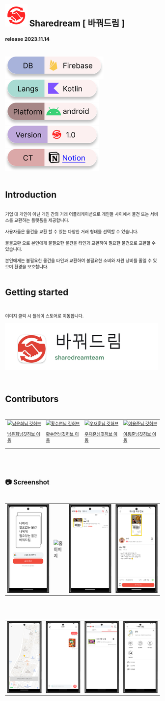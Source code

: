 # ![](https://raw.githubusercontent.com/nbclastprojec/ShareDream/654bf737eb474d52e7d0fc4d08302b7399a28834/ReadmeImg/appIcon.svg) Sharedream [ 바꿔드림 ]
### release 2023.11.14
<br>

![](https://raw.githubusercontent.com/nbclastprojec/ShareDream/c59e74e759f2e734f3d899948d3a5bb940e55f3f/ReadmeImg/DB.svg)![](https://raw.githubusercontent.com/nbclastprojec/ShareDream/c59e74e759f2e734f3d899948d3a5bb940e55f3f/ReadmeImg/Langs.svg)![](https://raw.githubusercontent.com/nbclastprojec/ShareDream/c59e74e759f2e734f3d899948d3a5bb940e55f3f/ReadmeImg/platform.svg)![](https://raw.githubusercontent.com/nbclastprojec/ShareDream/ec6dd2851b6dd9f4e3adec1e2bf967d6b773db5d/ReadmeImg/version3.svg)<!-- 링크 추가하기 -->
[![](https://raw.githubusercontent.com/nbclastprojec/ShareDream/c59e74e759f2e734f3d899948d3a5bb940e55f3f/ReadmeImg/Notion.svg)](https://www.notion.so/acaa5240dafa4b16bdf53d40deac8061)
<br><br>

# Introduction
<br>
기업 대 개인이 아닌 개인 간의 거래 어플리케이션으로 개인들 사이에서 물건 또는 서비스를 교환하는 플랫폼을 제공합니다.
<br><br>
사용자들은 물건을 교환 할 수 있는 다양한 거래 형태를 선택할 수 있습니다.
<br><br>
물물교환 으로 본인에게 불필요한 물건을 타인과 교환하여 필요한 물건으로 교환할 수 있습니다.
<br><br>
본인에게는 불필요한 물건을 타인과 교환하여 불필요한 소비와 자원 낭비를 줄일 수 있으며 환경을 보호합니다.
<br><br>

# Getting started
<br>

이미지 클릭 시 플레이 스토어로 이동합니다.
<br>

[![](https://github.com/nbclastprojec/ShareDream/blob/dev/ReadmeImg/playstoreLinkImg.png?raw=true)](https://play.google.com/store/apps/details?id=com.dreamteam.sharedream)
<br><br><br>

# Contributors
<br>

<table>
  <tr>
    <td>
  <a href="https://github.com/yoonhee-nam">
      <img src = "https://avatars.githubusercontent.com/u/126261375?v=4(https://github.com/yoonhee-nam" alt="남윤희님 깃허브" title="깃허브로 이동" width="150" height="150">
    <p>남윤희님<a href="링크 URL">깃허브 이동</a></p>
  </a>
      </td>
    <td>
    <a href="https://github.com/suuen">
      <img src = "https://avatars.githubusercontent.com/u/75050483?v=4(https://github.com/suuen" alt="황수연님 깃허브" title="깃허브로 이동" width="150" height="150" >
    <p>황수연님<a href="링크 URL">깃허브 이동</a></p>
  </a>
      </td>
        <td>
    <a href="https://github.com/1231234qr312">
      <img src = "https://avatars.githubusercontent.com/u/137616115?v=4(https://github.com/1231234qr312" alt="우재훈님 깃허브" title="깃허브로 이동" width="150" height="150" >
    <p>우재훈님<a href="링크 URL">깃허브 이동</a></p>
  </a>
      </td>
            <td>
    <a href="https://github.com/dydrkfl078">
      <img src = "https://avatars.githubusercontent.com/u/134401368?v=4(https://github.com/dydrkfl078" alt="이용준님 깃허브" title="깃허브로 이동" width="150" height="150" >
    <p>이용준님<a href="링크 URL">깃허브 이동</a></p>
  </a>
      </td>
    </tr>
</table>
<br>
<br>
<br>

## 📷 Screenshot
<br>
<table style="border-spacing: 20px;">
  <tr>
    <td>
      <img src=https://raw.githubusercontent.com/nbclastprojec/ShareDream/18989713ffe0da0b653fd774a0f09517fee5af89/ReadmeImg/ScreenshotImg/%EB%A1%9C%EA%B7%B8%EC%9D%B8%201.svg alt="로그인 이미지">
    </td>
    <td>
         <img src=https://raw.githubusercontent.com/nbclastprojec/ShareDream/18989713ffe0da0b653fd774a0f09517fee5af89/ReadmeImg/ScreenshotImg/%ED%99%88%201.svg alt="홈 이미지">
    </td>
    <td>
         <img src=https://raw.githubusercontent.com/nbclastprojec/ShareDream/18989713ffe0da0b653fd774a0f09517fee5af89/ReadmeImg/ScreenshotImg/%EA%B2%8C%EC%8B%9C%EA%B8%80%EA%B2%80%EC%83%89%201.svg alt="검색 이미지">
    </td>
    <td>
      <img src = https://raw.githubusercontent.com/nbclastprojec/ShareDream/18989713ffe0da0b653fd774a0f09517fee5af89/ReadmeImg/ScreenshotImg/%EB%94%94%ED%85%8C%EC%9D%BC%201.svg alt="디테일 이미지">
    </td>
  </tr>
</table>
<br><br><br>

<table style="border-spacing: 20px;">
  <tr>
    <td>
      <img src=https://raw.githubusercontent.com/nbclastprojec/ShareDream/18989713ffe0da0b653fd774a0f09517fee5af89/ReadmeImg/ScreenshotImg/%EA%B1%B0%EB%9E%98%EC%9E%A5%EC%86%8C%201.svg alt="거래장소 이미지">
    </td>
    <td>
         <img src=https://raw.githubusercontent.com/nbclastprojec/ShareDream/18989713ffe0da0b653fd774a0f09517fee5af89/ReadmeImg/ScreenshotImg/%EC%B1%84%ED%8C%85%201.svg alt="채팅 이미지">
    </td>
    <td>
         <img src=https://raw.githubusercontent.com/nbclastprojec/ShareDream/18989713ffe0da0b653fd774a0f09517fee5af89/ReadmeImg/ScreenshotImg/%EB%82%B4%EC%86%8C%EC%8B%9D%201.svg alt="내소식 이미">
    </td>
    <td>
      <img src = https://raw.githubusercontent.com/nbclastprojec/ShareDream/18989713ffe0da0b653fd774a0f09517fee5af89/ReadmeImg/ScreenshotImg/%EB%A7%88%EC%9D%B4%ED%8E%98%EC%9D%B4%EC%A7%80%201.svg alt="마이페이지 이미지">
    </td>
  </tr>
</table>
